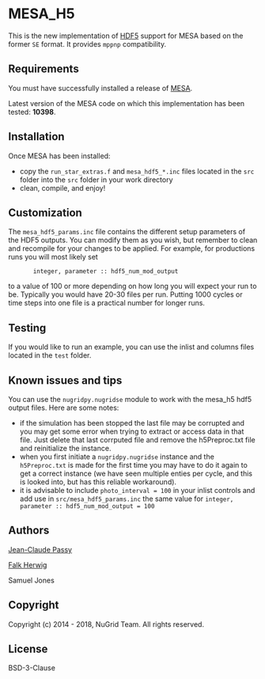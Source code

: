 MESA_H5
=======

This is the new implementation of [HDF5](https://support.hdfgroup.org/HDF5/) support for MESA
based on the former ``SE`` format. It provides ``mppnp`` compatibility.

Requirements
------------

You must have successfully installed a release of [MESA](http://mesa.sourceforge.net/).

Latest version of the MESA code on which this implementation has been tested: **10398**.

Installation
------------

Once MESA has been installed:
* copy the ``run_star_extras.f`` and ``mesa_hdf5_*.inc`` files located in the ``src`` folder
into the ``src`` folder in your work directory
* clean, compile, and enjoy!

Customization
-------------

The ``mesa_hdf5_params.inc`` file contains the different setup parameters of the HDF5 outputs. You can modify them as you wish, but remember to clean and recompile for your changes to be applied. For example, for productions runs you will most likely set
```
       integer, parameter :: hdf5_num_mod_output
```
to a value of 100 or more depending on how long you will expect your run to be. Typically you would have 20-30 files per run. Putting 1000 cycles or time steps into one file is a practical number for longer runs.

Testing
-------

If you would like to run an example, you can use the inlist and columns files located in the ``test`` folder.

Known issues and tips
---------------------

You can use the `nugridpy.nugridse` module to work with the mesa_h5 hdf5 output files. Here are some notes:

* if the simulation has been stopped the last file may be corrupted and you may get some error when trying to extract or access data in that file. Just delete that last corrputed file and remove the h5Preproc.txt file and reinitialize the instance.
* when you first initiate a `nugridpy.nugridse` instance and the `h5Preproc.txt` is made for the first time you may have to do it again to get a correct instance (we have seen multiple enties per cycle, and this is looked into, but has this reliable workaround).
* it is advisable to include `photo_interval = 100` in your inlist controls and add use in `src/mesa_hdf5_params.inc` the same value for `integer, parameter :: hdf5_num_mod_output = 100`


Authors
-------

[Jean-Claude Passy](https://github.com/jcpassy)

[Falk Herwig](https://github.com/fherwig)

Samuel Jones

Copyright
---------

Copyright (c) 2014 - 2018, NuGrid Team. All rights reserved.

License
-------

BSD-3-Clause